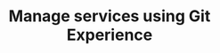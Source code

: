 ---
title: Manage services using Git Experience 
description: Git experience allows you to manage and store your services in Git
sidebar_position: 11
---